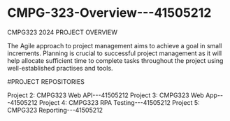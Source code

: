 # CMPG-323-Overview---41505212

CMPG323 2024 PROJECT OVERVIEW

The Agile approach to project management aims to achieve a goal in small increments. Planning is crucial to successful project management as it will help allocate sufficient time to complete tasks throughout the project using well-established practises and tools. 

#PROJECT REPOSITORIES

Project 2: CMPG323 Web API---41505212
Project 3: CMPG323 Web App---41505212
Project 4: CMPG323 RPA Testing---41505212
Project 5: CMPG323 Reporting---41505212

